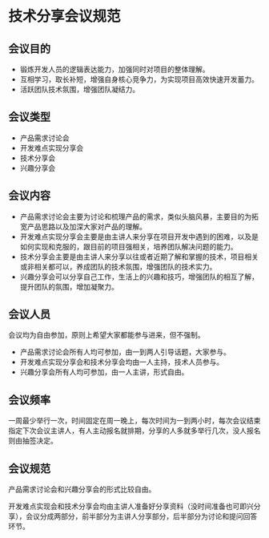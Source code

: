 # 技术分享会议规范

## 会议目的

+ 锻炼开发人员的逻辑表达能力，加强同时对项目的整体理解。
+ 互相学习，取长补短，增强自身核心竞争力，为实现项目高效快速开发蓄力。
+ 活跃团队技术氛围，增强团队凝结力。

## 会议类型

+ 产品需求讨论会
+ 开发难点实现分享会
+ 技术分享会
+ 兴趣分享会

## 会议内容

+ 产品需求讨论会主要为讨论和梳理产品的需求，类似头脑风暴，主要目的为拓宽产品思路以及加深大家对产品的理解。
+ 开发难点实现分享会主要是由主讲人来分享在项目开发中遇到的困难，以及是如何实现和克服的，跟目前的项目强相关，培养团队解决问题的能力。
+ 技术分享会主要是由主讲人来分享以往或者近期了解和掌握的技术，项目相关或非相关都可以，养成团队的技术氛围，增强团队的技术实力。
+ 兴趣分享会可以分享自己工作，生活上的兴趣和技巧，增强团队的相互了解，提升团队的氛围，增加凝聚力。

## 会议人员

会议均为自由参加，原则上希望大家都能参与进来，但不强制。

+ 产品需求讨论会所有人均可参加，由一到两人引导话题，大家参与。
+ 开发难点实现分享会和技术分享会均由一人主持，技术人员参与。
+ 兴趣分享会所有人均可参加，由一人主讲，形式自由。

## 会议频率

一周最少举行一次，时间固定在周一晚上，每次时间为一到两小时，每次会议结束指定下次会议主讲人，有人主动报名就排期，分享的人多就多举行几次，没人报名则由抽签决定。

## 会议规范

产品需求讨论会和兴趣分享会的形式比较自由。

开发难点实现会和技术分享会均由主讲人准备好分享资料（没时间准备也可即兴分享），会议分成两部分，前半部分为主讲人分享部分，后半部分为讨论和提问回答环节。